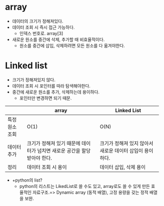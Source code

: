 # array

- 데이터의 크기가 정해져있다.
- 데이터 조회 시 즉시 접근 가능하다.
  - 인덱스 번호로. array[3]
- 새로운 원소를 중간에 삭제, 추가할 때 비효율적이다.
  - 원소를 중간에 삽입, 삭제하려면 모든 원소를 다 옮겨야한다.

# Linked list

- 크기가 정해져있지 않다.
- 데이터 조회 시 포인터를 따라 탐색해야한다.
- 중간에 새로운 원소를 추가, 삭제하는데 용이하다.
  - 포인터만 변경하면 되기 때문.

|                | array                                                                    | Linked List                                              |
| -------------- | ------------------------------------------------------------------------ | -------------------------------------------------------- |
| 특정 원소 조회 | O(1)                                                                     | O(N)                                                     |
| 데이터 추가    | 크기가 정해져 있기 때문에 데이터가 넘치면 새로운 공간을 할당받아야 한다. | 크기가 정해져 있지 않아서 새로운 데이터 삽입이 용이하다. |
| 정리           | 데이터 조회 시 용이                                                      | 데이터 삽입, 삭제 용이                                   |

- +python의 list?
  - python의 리스트는 LikedList로 쓸 수도 있고, array로도 쓸 수 있게 만든 효율적인 자료구조.=> Dynamic array (동적 배열), 고정 용량을 갖는 정적 배열을 보완.
